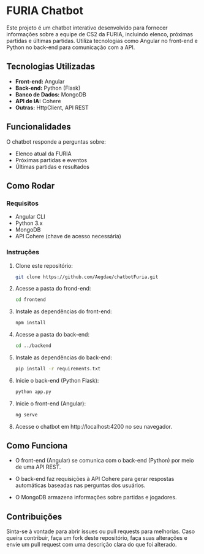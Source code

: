 # FURIA Chatbot

Este projeto é um chatbot interativo desenvolvido para fornecer informações sobre a equipe de CS2 da FURIA, incluindo elenco, próximas partidas e últimas partidas. Utiliza tecnologias como Angular no front-end e Python no back-end para comunicação com a API.

## Tecnologias Utilizadas

- **Front-end:** Angular
- **Back-end:** Python (Flask)
- **Banco de Dados:** MongoDB
- **API de IA:** Cohere
- **Outras:** HttpClient, API REST

## Funcionalidades

O chatbot responde a perguntas sobre:

- Elenco atual da FURIA
- Próximas partidas e eventos
- Últimas partidas e resultados

## Como Rodar

### Requisitos

- Angular CLI
- Python 3.x
- MongoDB
- API Cohere (chave de acesso necessária)

### Instruções

1. Clone este repositório:

   ```bash
   git clone https://github.com/Aegdae/chatbotFuria.git
   ```

2. Acesse a pasta do frond-end:

    ```bash
   cd frontend
   ```

3. Instale as dependências do front-end:

    ```bash
   npm install
   ```
4. Acesse a pasta do back-end:

    ```bash
   cd ../backend
   ```

5. Instale as dependências do back-end:

    ```bash
   pip install -r requirements.txt
   ```

6. Inicie o back-end (Python Flask):
    ```bash
   python app.py
   ```

7. Inicie o front-end (Angular):
    ```bash
   ng serve
   ```
8. Acesse o chatbot em http://localhost:4200 no seu navegador.

## Como Funciona

- O front-end (Angular) se comunica com o back-end (Python) por meio de uma API REST.

- O back-end faz requisições à API Cohere para gerar respostas automáticas baseadas nas perguntas dos usuários.

- O MongoDB armazena informações sobre partidas e jogadores.

## Contribuições

Sinta-se à vontade para abrir issues ou pull requests para melhorias. 
Caso queira contribuir, faça um fork deste repositório, faça suas alterações 
e envie um pull request com uma descrição clara do que foi alterado.
